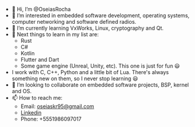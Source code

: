 - 👋 Hi, I’m @OseiasRocha
- 👀 I’m interested in embedded software development, operating systems, computer networking and software defined radios.
- 🌱 I’m currently learning VxWorks, Linux, cryptography and Qt.
- 🌱 Next things to learn in my list are:
  - Rust
  - C#
  - Kotlin
  - Flutter and Dart
  - Some game engine (Unreal, Unity, etc). This one is just for fun :smiley:
- I work with C, C++, Python and a little bit of Lua. There's always something new on them, so I never stop learning :smiley:
- 💞️ I’m looking to collaborate on embedded software projects, BSP, kernel and OS.
- 📫 How to reach me:
  - Email: <oseiaskr95@gmail.com>
  - [Linkedin](https://www.linkedin.com/in/os%C3%A9ias-rocha-358700139/)
  - Phone: +5551986097017

<!---
OseiasRocha/OseiasRocha is a ✨ special ✨ repository because its `README.md` (this file) appears on your GitHub profile.
You can click the Preview link to take a look at your changes.
--->
